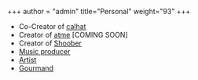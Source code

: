 +++
author = "admin"
title="Personal"
weight="93"
+++

* Co-Creator of [<u>calhat</u>](/calhat/)
* Creator of [<u>atme</u>]() [COMING SOON]
* Creator of [<u>Shoober</u>](/shoober/)
* [<u>Music producer</u>](/music/)</u>
* [<u>Artist</u>](/art/)
* [<u>Gourmand</u>](/food/)
